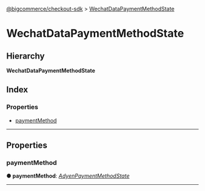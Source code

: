 [@bigcommerce/checkout-sdk](../README.md) > [WechatDataPaymentMethodState](../interfaces/wechatdatapaymentmethodstate.md)

# WechatDataPaymentMethodState

## Hierarchy

**WechatDataPaymentMethodState**

## Index

### Properties

* [paymentMethod](wechatdatapaymentmethodstate.md#paymentmethod)

---

## Properties

<a id="paymentmethod"></a>

###  paymentMethod

**● paymentMethod**: *[AdyenPaymentMethodState](adyenpaymentmethodstate.md)*

___

